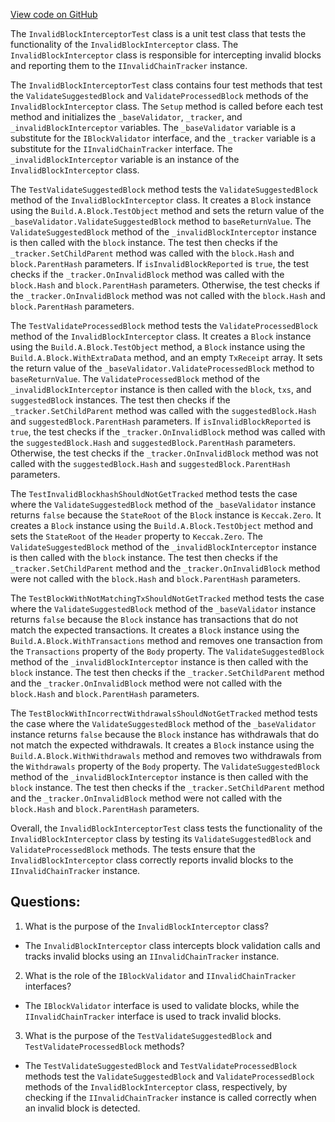 [View code on GitHub](https://github.com/NethermindEth/nethermind/src/Nethermind/Nethermind.Merge.Plugin.Test/InvalidChainTracker/InvalidBlockInterceptorTest.cs)

The `InvalidBlockInterceptorTest` class is a unit test class that tests the functionality of the `InvalidBlockInterceptor` class. The `InvalidBlockInterceptor` class is responsible for intercepting invalid blocks and reporting them to the `IInvalidChainTracker` instance. 

The `InvalidBlockInterceptorTest` class contains four test methods that test the `ValidateSuggestedBlock` and `ValidateProcessedBlock` methods of the `InvalidBlockInterceptor` class. The `Setup` method is called before each test method and initializes the `_baseValidator`, `_tracker`, and `_invalidBlockInterceptor` variables. The `_baseValidator` variable is a substitute for the `IBlockValidator` interface, and the `_tracker` variable is a substitute for the `IInvalidChainTracker` interface. The `_invalidBlockInterceptor` variable is an instance of the `InvalidBlockInterceptor` class.

The `TestValidateSuggestedBlock` method tests the `ValidateSuggestedBlock` method of the `InvalidBlockInterceptor` class. It creates a `Block` instance using the `Build.A.Block.TestObject` method and sets the return value of the `_baseValidator.ValidateSuggestedBlock` method to `baseReturnValue`. The `ValidateSuggestedBlock` method of the `_invalidBlockInterceptor` instance is then called with the `block` instance. The test then checks if the `_tracker.SetChildParent` method was called with the `block.Hash` and `block.ParentHash` parameters. If `isInvalidBlockReported` is `true`, the test checks if the `_tracker.OnInvalidBlock` method was called with the `block.Hash` and `block.ParentHash` parameters. Otherwise, the test checks if the `_tracker.OnInvalidBlock` method was not called with the `block.Hash` and `block.ParentHash` parameters.

The `TestValidateProcessedBlock` method tests the `ValidateProcessedBlock` method of the `InvalidBlockInterceptor` class. It creates a `Block` instance using the `Build.A.Block.TestObject` method, a `Block` instance using the `Build.A.Block.WithExtraData` method, and an empty `TxReceipt` array. It sets the return value of the `_baseValidator.ValidateProcessedBlock` method to `baseReturnValue`. The `ValidateProcessedBlock` method of the `_invalidBlockInterceptor` instance is then called with the `block`, `txs`, and `suggestedBlock` instances. The test then checks if the `_tracker.SetChildParent` method was called with the `suggestedBlock.Hash` and `suggestedBlock.ParentHash` parameters. If `isInvalidBlockReported` is `true`, the test checks if the `_tracker.OnInvalidBlock` method was called with the `suggestedBlock.Hash` and `suggestedBlock.ParentHash` parameters. Otherwise, the test checks if the `_tracker.OnInvalidBlock` method was not called with the `suggestedBlock.Hash` and `suggestedBlock.ParentHash` parameters.

The `TestInvalidBlockhashShouldNotGetTracked` method tests the case where the `ValidateSuggestedBlock` method of the `_baseValidator` instance returns `false` because the `StateRoot` of the `Block` instance is `Keccak.Zero`. It creates a `Block` instance using the `Build.A.Block.TestObject` method and sets the `StateRoot` of the `Header` property to `Keccak.Zero`. The `ValidateSuggestedBlock` method of the `_invalidBlockInterceptor` instance is then called with the `block` instance. The test then checks if the `_tracker.SetChildParent` method and the `_tracker.OnInvalidBlock` method were not called with the `block.Hash` and `block.ParentHash` parameters.

The `TestBlockWithNotMatchingTxShouldNotGetTracked` method tests the case where the `ValidateSuggestedBlock` method of the `_baseValidator` instance returns `false` because the `Block` instance has transactions that do not match the expected transactions. It creates a `Block` instance using the `Build.A.Block.WithTransactions` method and removes one transaction from the `Transactions` property of the `Body` property. The `ValidateSuggestedBlock` method of the `_invalidBlockInterceptor` instance is then called with the `block` instance. The test then checks if the `_tracker.SetChildParent` method and the `_tracker.OnInvalidBlock` method were not called with the `block.Hash` and `block.ParentHash` parameters.

The `TestBlockWithIncorrectWithdrawalsShouldNotGetTracked` method tests the case where the `ValidateSuggestedBlock` method of the `_baseValidator` instance returns `false` because the `Block` instance has withdrawals that do not match the expected withdrawals. It creates a `Block` instance using the `Build.A.Block.WithWithdrawals` method and removes two withdrawals from the `Withdrawals` property of the `Body` property. The `ValidateSuggestedBlock` method of the `_invalidBlockInterceptor` instance is then called with the `block` instance. The test then checks if the `_tracker.SetChildParent` method and the `_tracker.OnInvalidBlock` method were not called with the `block.Hash` and `block.ParentHash` parameters.

Overall, the `InvalidBlockInterceptorTest` class tests the functionality of the `InvalidBlockInterceptor` class by testing its `ValidateSuggestedBlock` and `ValidateProcessedBlock` methods. The tests ensure that the `InvalidBlockInterceptor` class correctly reports invalid blocks to the `IInvalidChainTracker` instance.
## Questions: 
 1. What is the purpose of the `InvalidBlockInterceptor` class?
- The `InvalidBlockInterceptor` class intercepts block validation calls and tracks invalid blocks using an `IInvalidChainTracker` instance.

2. What is the role of the `IBlockValidator` and `IInvalidChainTracker` interfaces?
- The `IBlockValidator` interface is used to validate blocks, while the `IInvalidChainTracker` interface is used to track invalid blocks.

3. What is the purpose of the `TestValidateSuggestedBlock` and `TestValidateProcessedBlock` methods?
- The `TestValidateSuggestedBlock` and `TestValidateProcessedBlock` methods test the `ValidateSuggestedBlock` and `ValidateProcessedBlock` methods of the `InvalidBlockInterceptor` class, respectively, by checking if the `IInvalidChainTracker` instance is called correctly when an invalid block is detected.